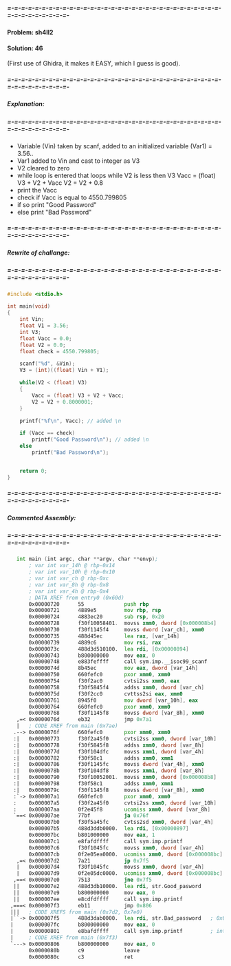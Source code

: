 ##### =-=-=-=-=-=-=-=-=-=-=-=-=-=-=-=-=-=-=-=-=-=-=-=-=-=-=-=-=-=-=-=-=-=-=-=-=-=-=-=-

#### Problem: sh4ll2
#### Solution: 46
(First use of Ghidra, it makes it EASY, which I guess is good).

##### =-=-=-=-=-=-=-=-=-=-=-=-=-=-=-=-=-=-=-=-=-=-=-=-=-=-=-=-=-=-=-=-=-=-=-=-=-=-=-=-
##### Explanation:
##### =-=-=-=-=-=-=-=-=-=-=-=-=-=-=-=-=-=-=-=-=-=-=-=-=-=-=-=-=-=-=-=-=-=-=-=-=-=-=-=-

- Variable (Vin) taken by scanf, added to an initialized variable (Var1) = 3.56..
- Var1 added to Vin and cast to integer as V3
- V2 cleared to zero
- while loop is entered that loops while V2 is less then V3
    Vacc = (float) V3 + V2 + Vacc
    V2 = V2 + 0.8
- print the Vacc
- check if Vacc is equal to 4550.799805
- if so print "Good Password"
- else print "Bad Password"

##### =-=-=-=-=-=-=-=-=-=-=-=-=-=-=-=-=-=-=-=-=-=-=-=-=-=-=-=-=-=-=-=-=-=-=-=-=-=-=-=-
##### Rewrite of challange:
##### =-=-=-=-=-=-=-=-=-=-=-=-=-=-=-=-=-=-=-=-=-=-=-=-=-=-=-=-=-=-=-=-=-=-=-=-=-=-=-=-
```c
#include <stdio.h>

int main(void)
{
    int Vin;
    float V1 = 3.56;
    int V3;
    float Vacc = 0.0;
    float V2 = 0.0;
    float check = 4550.799805;

    scanf("%d", &Vin);
    V3 = (int)((float) Vin + V1);

    while(V2 < (float) V3)
    {
        Vacc = (float) V3 + V2 + Vacc;
        V2 = V2 + 0.8000001;
    }

    printf("%f\n", Vacc); // added \n

    if (Vacc == check)
        printf("Good Password\n"); // added \n
    else
        printf("Bad Password\n");


    return 0;
}
```
##### =-=-=-=-=-=-=-=-=-=-=-=-=-=-=-=-=-=-=-=-=-=-=-=-=-=-=-=-=-=-=-=-=-=-=-=-=-=-=-=-
##### Commented Assembly:
##### =-=-=-=-=-=-=-=-=-=-=-=-=-=-=-=-=-=-=-=-=-=-=-=-=-=-=-=-=-=-=-=-=-=-=-=-=-=-=-=-
```asm
   int main (int argc, char **argv, char **envp);
       ; var int var_14h @ rbp-0x14
       ; var int var_10h @ rbp-0x10
       ; var int var_ch @ rbp-0xc
       ; var int var_8h @ rbp-0x8
       ; var int var_4h @ rbp-0x4
       ; DATA XREF from entry0 (0x60d)
       0x00000720      55             push rbp                          ; Stack Preamble
       0x00000721      4889e5         mov rbp, rsp
       0x00000724      4883ec20       sub rsp, 0x20
       0x00000728      f30f10058401.  movss xmm0, dword [0x000008b4]    ; 3.564 V1
       0x00000730      f30f1145f4     movss dword [var_ch], xmm0
       0x00000735      488d45ec       lea rax, [var_14h]
       0x00000739      4889c6         mov rsi, rax
       0x0000073c      488d3d510100.  lea rdi, [0x00000894]
       0x00000743      b800000000     mov eax, 0
       0x00000748      e883feffff     call sym.imp.__isoc99_scanf       ; Take input of integer Vin
       0x0000074d      8b45ec         mov eax, dword [var_14h]
       0x00000750      660fefc0       pxor xmm0, xmm0
       0x00000754      f30f2ac0       cvtsi2ss xmm0, eax                ; converts to float
       0x00000758      f30f5845f4     addss xmm0, dword [var_ch]        ; V3 = Vin + V1
       0x0000075d      f30f2cc0       cvttss2si eax, xmm0               ; convert to integer
       0x00000761      8945f0         mov dword [var_10h], eax          ; stre at [var_10h]
       0x00000764      660fefc0       pxor xmm0, xmm0                   ; zero xmm0
       0x00000768      f30f1145f8     movss dword [var_8h], xmm0
   ,=< 0x0000076d      eb32           jmp 0x7a1                         ; jmp into while loop
   |   ; CODE XREF from main (0x7ae)
  .--> 0x0000076f      660fefc0       pxor xmm0, xmm0
  :|   0x00000773      f30f2a45f0     cvtsi2ss xmm0, dword [var_10h]    ; Convert V3 to float
  :|   0x00000778      f30f5845f8     addss xmm0, dword [var_8h]        ; add V2 to xmm0
  :|   0x0000077d      f30f104dfc     movss xmm1, dword [var_4h]        ; move Vacc to xmm1
  :|   0x00000782      f30f58c1       addss xmm0, xmm1                  ; add V2 + Vacc
  :|   0x00000786      f30f1145fc     movss dword [var_4h], xmm0        ; mov to var_4h (Vacc)
  :|   0x0000078b      f30f104df8     movss xmm1, dword [var_8h]        ; mov V2 to xmm1
  :|   0x00000790      f30f10052001.  movss xmm0, dword [0x000008b8]    ; move 0.8 constant value into xmm0
  :|   0x00000798      f30f58c1       addss xmm0, xmm1                  ; add together
  :|   0x0000079c      f30f1145f8     movss dword [var_8h], xmm0        ; move xmm0 into V2
  :`-> 0x000007a1      660fefc0       pxor xmm0, xmm0                   ; and so on
  :    0x000007a5      f30f2a45f0     cvtsi2ss xmm0, dword [var_10h]
  :    0x000007aa      0f2e45f8       ucomiss xmm0, dword [var_8h]     ; Check if V2 is less then V3
  `==< 0x000007ae      77bf           ja 0x76f                         ; if so continue while loop
       0x000007b0      f30f5a45fc     cvtss2sd xmm0, dword [var_4h]
       0x000007b5      488d3ddb0000.  lea rdi, [0x00000897]
       0x000007bc      b801000000     mov eax, 1
       0x000007c1      e8fafdffff     call sym.imp.printf              ; printf Vacc
       0x000007c6      f30f1045fc     movss xmm0, dword [var_4h]        ; Check values and stuff print Good bad etc.
       0x000007cb      0f2e05ea0000.  ucomiss xmm0, dword [0x000008bc]
   ,=< 0x000007d2      7a21           jp 0x7f5
   |   0x000007d4      f30f1045fc     movss xmm0, dword [var_4h]
   |   0x000007d9      0f2e05dc0000.  ucomiss xmm0, dword [0x000008bc]
  ,==< 0x000007e0      7513           jne 0x7f5
  ||   0x000007e2      488d3db10000.  lea rdi, str.Good_pasword         ; "Good pasword"
  ||   0x000007e9      b800000000     mov eax, 0
  ||   0x000007ee      e8cdfdffff     call sym.imp.printf               ; int printf(const char *format)
 ,===< 0x000007f3      eb11           jmp 0x806
 |||   ; CODE XREFS from main (0x7d2, 0x7e0)
 |``-> 0x000007f5      488d3dab0000.  lea rdi, str.Bad_password   ; 0x8a7 ; "Bad password"
 |     0x000007fc      b800000000     mov eax, 0
 |     0x00000801      e8bafdffff     call sym.imp.printf         ; int printf(const char *format)
 |     ; CODE XREF from main (0x7f3)
 `---> 0x00000806      b800000000     mov eax, 0
       0x0000080b      c9             leave
       0x0000080c      c3             ret
```
